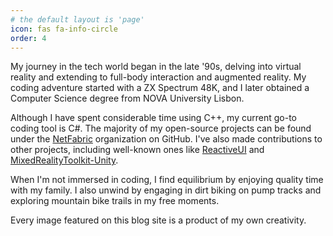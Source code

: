 ```yaml
---
# the default layout is 'page'
icon: fas fa-info-circle
order: 4
---
```


My journey in the tech world began in the late '90s, delving into virtual reality and extending to full-body interaction and augmented reality. My coding adventure started with a ZX Spectrum 48K, and I later obtained a Computer Science degree from NOVA University Lisbon.

Although I have spent considerable time using C++, my current go-to coding tool is C#. The majority of my open-source projects can be found under the [NetFabric](https://github.com/NetFabric) organization on GitHub. I've also made contributions to other projects, including well-known ones like [ReactiveUI](https://github.com/reactiveui/ReactiveUI) and [MixedRealityToolkit-Unity](https://github.com/microsoft/MixedRealityToolkit-Unity).

When I'm not immersed in coding, I find equilibrium by enjoying quality time with my family. I also unwind by engaging in dirt biking on pump tracks and exploring mountain bike trails in my free moments.

Every image featured on this blog site is a product of my own creativity.
